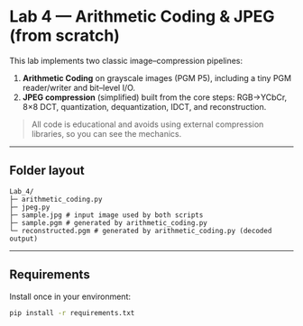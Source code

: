 # Lab 4 — Arithmetic Coding & JPEG (from scratch)

This lab implements two classic image–compression pipelines:

1. **Arithmetic Coding** on grayscale images (PGM P5), including a tiny PGM reader/writer and bit–level I/O.
2. **JPEG compression** (simplified) built from the core steps: RGB→YCbCr, 8×8 DCT, quantization, dequantization, IDCT, and reconstruction.

> All code is educational and avoids using external compression libraries, so you can see the mechanics.

---

## Folder layout

```
Lab_4/
├─ arithmetic_coding.py
├─ jpeg.py
├─ sample.jpg # input image used by both scripts
├─ sample.pgm # generated by arithmetic_coding.py
└─ reconstructed.pgm # generated by arithmetic_coding.py (decoded output)
```


---

## Requirements

Install once in your environment:

```bash
pip install -r requirements.txt
